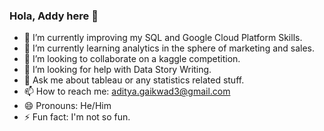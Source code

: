 ### Hola, Addy here 👋


- 🔭 I’m currently improving my SQL and Google Cloud Platform Skills. 
- 🌱 I’m currently learning analytics in the sphere of marketing and sales.
- 👯 I’m looking to collaborate on a kaggle competition.
- 🤔 I’m looking for help with Data Story Writing.
- 💬 Ask me about tableau or any statistics related stuff.
- 📫 How to reach me: aditya.gaikwad3@gmail.com
- 😄 Pronouns: He/Him
- ⚡ Fun fact: I'm not so fun.

